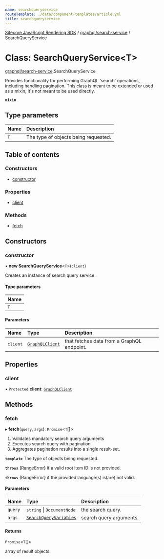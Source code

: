 ```yaml
---
name: searchqueryservice
routeTemplate: ./data/component-templates/article.yml
title: searchqueryservice
---
```


[Sitecore JavaScript Rendering SDK](/docs/fundamentals/ref/jss/) / [graphql/search-service](/docs/fundamentals/ref/jss/modules/graphql_search_service) / SearchQueryService

# Class: SearchQueryService<T\>

[graphql/search-service](/docs/fundamentals/ref/jss/modules/graphql_search_service).SearchQueryService

Provides functionality for performing GraphQL 'search' operations, including handling pagination.
This class is meant to be extended or used as a mixin; it's not meant to be used directly.

**`mixin`**

## Type parameters

| Name | Description |
| :------ | :------ |
| `T` | The type of objects being requested. |

## Table of contents

### Constructors

- [constructor](/docs/fundamentals/ref/jss/classes/graphql_search_service/searchqueryservice#constructor)

### Properties

- [client](/docs/fundamentals/ref/jss/classes/graphql_search_service/searchqueryservice#client)

### Methods

- [fetch](/docs/fundamentals/ref/jss/classes/graphql_search_service/searchqueryservice#fetch)

## Constructors

### constructor

• **new SearchQueryService**<`T`\>(`client`)

Creates an instance of search query service.

#### Type parameters

| Name |
| :------ |
| `T` |

#### Parameters

| Name | Type | Description |
| :------ | :------ | :------ |
| `client` | [`GraphQLClient`](/docs/fundamentals/ref/jss/interfaces/graphql_request_client/graphqlclient) | that fetches data from a GraphQL endpoint. |

## Properties

### client

• `Protected` **client**: [`GraphQLClient`](/docs/fundamentals/ref/jss/interfaces/graphql_request_client/graphqlclient)

## Methods

### fetch

▸ **fetch**(`query`, `args`): `Promise`<`T`[]\>

1. Validates mandatory search query arguments
2. Executes search query with pagination
3. Aggregates pagination results into a single result-set.

**`template`** The type of objects being requested.

**`throws`** {RangeError} if a valid root item ID is not provided.

**`throws`** {RangeError} if the provided language(s) is(are) not valid.

#### Parameters

| Name | Type | Description |
| :------ | :------ | :------ |
| `query` | `string` \| `DocumentNode` | the search query. |
| `args` | [`SearchQueryVariables`](/docs/fundamentals/ref/jss/modules/graphql_search_service#searchqueryvariables) | search query arguments. |

#### Returns

`Promise`<`T`[]\>

array of result objects.

